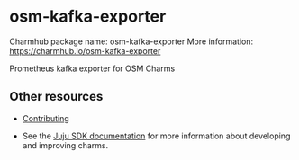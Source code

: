 <!--
Avoid using this README file for information that is maintained or published elsewhere, e.g.:

* metadata.yaml > published on Charmhub
* documentation > published on (or linked to from) Charmhub
* detailed contribution guide > documentation or CONTRIBUTING.md

Use links instead.
-->

# osm-kafka-exporter

Charmhub package name: osm-kafka-exporter
More information: https://charmhub.io/osm-kafka-exporter

Prometheus kafka exporter for OSM Charms

## Other resources

- [Contributing](CONTRIBUTING.md) <!-- or link to other contribution documentation -->

- See the [Juju SDK documentation](https://juju.is/docs/sdk) for more information about developing and improving charms.

